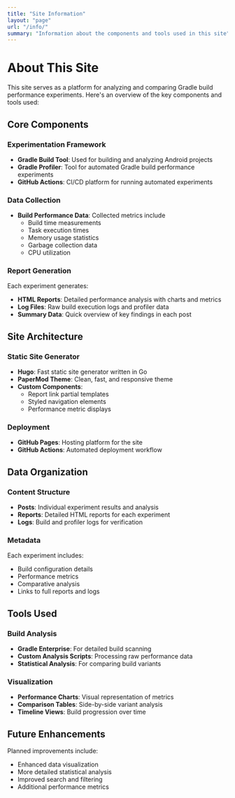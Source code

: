 ```yaml
---
title: "Site Information"
layout: "page"
url: "/info/"
summary: "Information about the components and tools used in this site"
---
```


# About This Site

This site serves as a platform for analyzing and comparing Gradle build performance experiments. Here's an overview of the key components and tools used:

## Core Components

### Experimentation Framework
- **Gradle Build Tool**: Used for building and analyzing Android projects
- **Gradle Profiler**: Tool for automated Gradle build performance experiments
- **GitHub Actions**: CI/CD platform for running automated experiments

### Data Collection
- **Build Performance Data**: Collected metrics include
  - Build time measurements
  - Task execution times
  - Memory usage statistics
  - Garbage collection data
  - CPU utilization

### Report Generation
Each experiment generates:
- **HTML Reports**: Detailed performance analysis with charts and metrics
- **Log Files**: Raw build execution logs and profiler data
- **Summary Data**: Quick overview of key findings in each post

## Site Architecture

### Static Site Generator
- **Hugo**: Fast static site generator written in Go
- **PaperMod Theme**: Clean, fast, and responsive theme
- **Custom Components**: 
  - Report link partial templates
  - Styled navigation elements
  - Performance metric displays

### Deployment
- **GitHub Pages**: Hosting platform for the site
- **GitHub Actions**: Automated deployment workflow

## Data Organization

### Content Structure
- **Posts**: Individual experiment results and analysis
- **Reports**: Detailed HTML reports for each experiment
- **Logs**: Build and profiler logs for verification

### Metadata
Each experiment includes:
- Build configuration details
- Performance metrics
- Comparative analysis
- Links to full reports and logs

## Tools Used

### Build Analysis
- **Gradle Enterprise**: For detailed build scanning
- **Custom Analysis Scripts**: Processing raw performance data
- **Statistical Analysis**: For comparing build variants

### Visualization
- **Performance Charts**: Visual representation of metrics
- **Comparison Tables**: Side-by-side variant analysis
- **Timeline Views**: Build progression over time

## Future Enhancements

Planned improvements include:
- Enhanced data visualization
- More detailed statistical analysis
- Improved search and filtering
- Additional performance metrics 